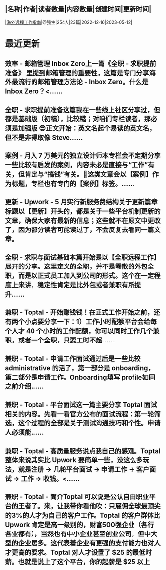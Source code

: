 |名称|作者|读者数量|内容数量|创建时间|更新时间|
---
|[海外远程工作指南](https://xiaobot.net/p/remote-work?refer=0b133df9-27dc-423b-8101-639049001c13)|@强生|254人|23篇|2022-12-16|2023-05-12|

# 最近更新
## 效率 - 邮箱管理 Inbox Zero上一篇《全职 - 求职提前准备》 里提到邮箱管理的重要性，这篇是专门分享海外最流行的邮箱管理方法论 - Inbox Zero。什么是 Inbox Zero？<......
## 全职 - 求职提前准备这篇我在一些线上社区分享过，但都是基础版（初稿），比较糙；对咱们专栏读者，那必须是加强版 😎正文开始：英文名起个易读的英文名，但不是非得取像 Steve......
## 案例 - 月入 7 万美元的独立设计师本专栏会不定期分享一些比较有启发的案例，内容未必是直接与“工作”有关，但肯定与“搞钱”有关。🤣这类文章会以【案例】作为标题，专栏也有专门的【案例】标签。......
## 更新 - Upwork - 5 月实行新服务费结构关于更新篇章标题以【更新】开头的，都是关于一些平台机制更新的文章，确保大家有最新的信息；这些就不在原文中更改了，因为部分读者可能读过了，不会反复去看同一篇文章。
## 全职 - 求职与面试基础本篇开始是以【全职远程工作】展开的分享。这里定义的全职，并不是零散的外包全职，而是以正式员工加入到公司的形式。这个在一定程度上来讲，稳定性肯定是比外包或者兼职有所提升......
## 兼职 - Toptal - 开始赚钱钱！在正式工作开始之前，还有两个小点要分享一下：1）工作小时配额平台会给每个人才 40 个小时的工作配额，你可以同时工作几个兼职，或者一个全职，只要工时不超......
## 兼职 - Toptal - 申请工作面试通过后是一些比较 administrative 的活了，第一部分是 onboarding，第二部分是申请工作。Onboarding填写 profile如同之前介绍......
## 兼职 - Toptal - 平台面试这一篇主要分享 Toptal 面试相关的内容。先看一看官方公布的面试流程：第一轮筛选，这个过程的全部是关于测试沟通技巧和个性。申请人必须能......
## 兼职 - Toptal - 高质量服务说点我自己的感观。Toptal 整体来说其实比 Upwork 要简单一些，没这么多玩法，就是注册 → 几轮平台面试 → 申请工作 → 客户面试 → 工作 → 收钱。<......
## 兼职 - Toptal - 简介Toptal 可以说是公认自由职业平台的王者了。来，让我带你看他吹：只雇佣全球最顶尖的3%的人才为自己的客户工作。Toptal 的客户群体比 Upwork 肯定是高一级别的，财富500强企业（各行各业都有），当然也有中小企业甚至创业公司，但中大型的企业居多。这代表着企业有更强的支付能力也对人才更高的要求。Toptal 对人才设置了 $25 的最低时薪。也就是说上了这个平台，你的起薪是 $25 以上

